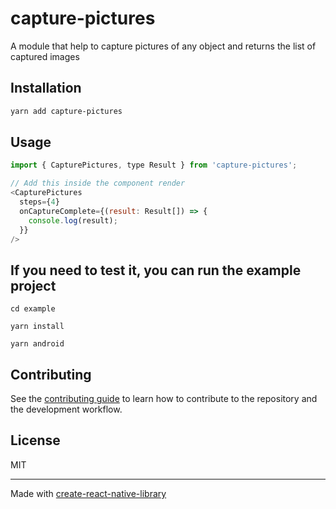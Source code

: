# capture-pictures

A module that help to capture pictures of any object and returns the list of captured images

## Installation

```sh
yarn add capture-pictures
```

## Usage

```js
import { CapturePictures, type Result } from 'capture-pictures';

// Add this inside the component render
<CapturePictures
  steps={4}
  onCaptureComplete={(result: Result[]) => {
    console.log(result);
  }}
/>
```

## If you need to test it, you can run the example project

```
cd example

yarn install

yarn android
```

## Contributing

See the [contributing guide](CONTRIBUTING.md) to learn how to contribute to the repository and the development workflow.

## License

MIT

---

Made with [create-react-native-library](https://github.com/callstack/react-native-builder-bob)

